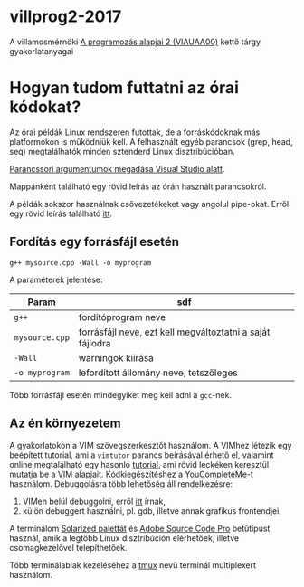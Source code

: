 # villprog2-2017

A villamosmérnöki [A programozás alapjai 2 (VIAUAA00)](https://www.aut.bme.hu/Course/VIAUA116) kettő tárgy gyakorlatanyagai


# Hogyan tudom futtatni az órai kódokat?

Az órai példák Linux rendszeren futottak, de a forráskódoknak más platformokon
is működniük kell.
A felhasznált egyéb parancsok (grep, head, seq) megtalálhatók minden sztenderd
Linux disztribúcióban.

[Parancssori argumentumok megadása Visual Studio
alatt](http://stackoverflow.com/questions/3697299/passing-command-line-arguments-in-visual-studio-2010).

Mappánként található egy rövid leírás az órán használt parancsokról.

A példák sokszor használnak csővezetékeket vagy angolul pipe-okat.
Erről egy rövid leírás található
[itt](http://ryanstutorials.net/linuxtutorial/piping.php).

## Fordítás egy forrásfájl esetén

    g++ mysource.cpp -Wall -o myprogram

A paraméterek jelentése:

|  Param | sdf |
| ----- | ----- |
| `g++` | fordítóprogram neve |
| `mysource.cpp` | forrásfájl neve, ezt kell megváltoztatni a saját fájlodra |
| `-Wall` | warningok kiírása |
| `-o myprogram` | lefordított állomány neve, tetszőleges |

Több forrásfájl esetén mindegyiket meg kell adni a `gcc`-nek.

## Az én környezetem

A gyakorlatokon a VIM szövegszerkesztőt használom.
A VIMhez létezik egy beépített tutorial, ami a `vimtutor` parancs beírásával
érhető el, valamint online megtalálható egy hasonló
[tutorial](http://openvim.com/), ami rövid leckéken keresztül mutatja be a VIM
alapjait.
Kódkiegészítéshez a
[YouCompleteMe](https://github.com/Valloric/YouCompleteMe)-t használom.
Debuggolásra több lehetőség áll rendelkezésre:

1. VIMen belül debuggolni, erről
   [itt](http://stackoverflow.com/questions/3536600/do-you-debug-c-code-in-vim-how)
   írnak,
1. külön debuggert használni, pl. gdb, illetve annak grafikus frontendjei.

A terminálom [Solarized palettát](http://ethanschoonover.com/solarized) és
[Adobe Source Code Pro](https://github.com/adobe-fonts/source-code-pro)
betűtípust használ, amik a legtöbb Linux disztribúción elérhetőek, illetve
csomagkezelővel telepíthetőek.

Több terminálablak kezeléséhez a [tmux](https://tmux.github.io/) nevű terminál
multiplexert használom.
